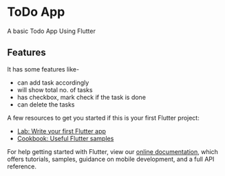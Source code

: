 # ToDo App

A basic Todo App Using Flutter

## Features

It has some features like-
- can add task accordingly
- will show total no. of tasks
- has checkbox, mark check if the task is done
- can delete the tasks


A few resources to get you started if this is your first Flutter project:

- [Lab: Write your first Flutter app](https://flutter.dev/docs/get-started/codelab)
- [Cookbook: Useful Flutter samples](https://flutter.dev/docs/cookbook)

For help getting started with Flutter, view our
[online documentation](https://flutter.dev/docs), which offers tutorials,
samples, guidance on mobile development, and a full API reference.
